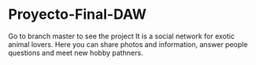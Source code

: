 # Proyecto-Final-DAW

Go to branch master to see the project
It is a social network for exotic animal lovers. Here you can share photos and information, answer people questions and meet new hobby pathners.
